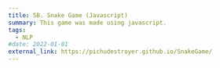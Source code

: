 ```yaml
---
title: 5B. Snake Game (Javascript)
summary: This game was made using javascript.
tags:
  - NLP
#date: 2022-01-01
external_link: https://pichudestroyer.github.io/SnakeGame/
---
```

